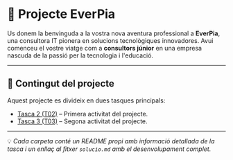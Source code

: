 # 📘 Projecte EverPia

Us donem la benvinguda a la vostra nova aventura professional a **EverPia**, una consultora IT pionera en solucions tecnològiques innovadores. Avui comenceu el vostre viatge com a **consultors júnior** en una empresa nascuda de la passió per la tecnologia i l'educació.

---

## 📂 Contingut del projecte

Aquest projecte es divideix en dues tasques principals:

- [Tasca 2 (T02)](./T02/README.md) – Primera activitat del projecte.  
- [Tasca 3 (T03)](./T03/README.md) – Segona activitat del projecte.

---

💡 *Cada carpeta conté un README propi amb informació detallada de la tasca i un enllaç al fitxer `solucio.md` amb el desenvolupament complet.*
